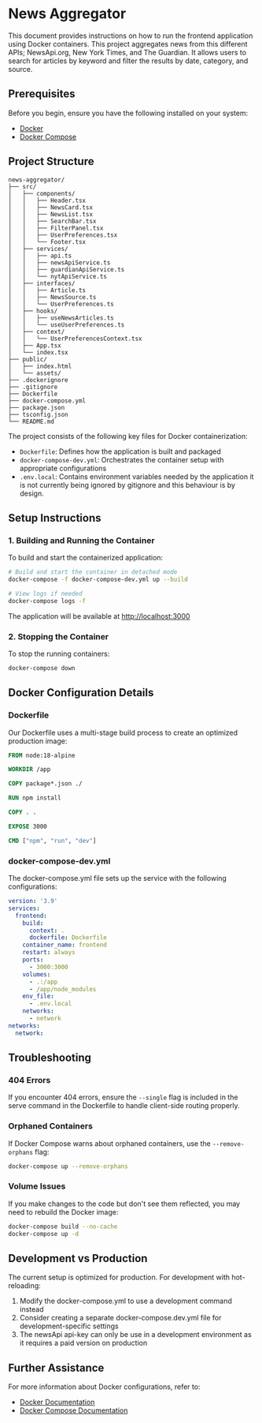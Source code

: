 # News Aggregator

This document provides instructions on how to run the frontend application using Docker containers. This project aggregates news from this different APIs; NewsApi.org, New York Times, and The Guardian. It allows users to search for articles by keyword and filter the results by date, category, and source.

## Prerequisites

Before you begin, ensure you have the following installed on your system:

- [Docker](https://www.docker.com/get-started)
- [Docker Compose](https://docs.docker.com/compose/install/)

## Project Structure

```
news-aggregator/
├── src/
│   ├── components/
│   │   ├── Header.tsx
│   │   ├── NewsCard.tsx
│   │   ├── NewsList.tsx
│   │   ├── SearchBar.tsx
│   │   ├── FilterPanel.tsx
│   │   ├── UserPreferences.tsx
│   │   └── Footer.tsx
│   ├── services/
│   │   ├── api.ts
│   │   ├── newsApiService.ts
│   │   ├── guardianApiService.ts
│   │   └── nytApiService.ts
│   ├── interfaces/
│   │   ├── Article.ts
│   │   ├── NewsSource.ts
│   │   └── UserPreferences.ts
│   ├── hooks/
│   │   ├── useNewsArticles.ts
│   │   └── useUserPreferences.ts
│   ├── context/
│   │   └── UserPreferencesContext.tsx
│   ├── App.tsx
│   └── index.tsx
├── public/
│   ├── index.html
│   └── assets/
├── .dockerignore
├── .gitignore
├── Dockerfile
├── docker-compose.yml
├── package.json
├── tsconfig.json
└── README.md
```

The project consists of the following key files for Docker containerization:

- `Dockerfile`: Defines how the application is built and packaged
- `docker-compose-dev.yml`: Orchestrates the container setup with appropriate configurations
- `.env.local`: Contains environment variables needed by the application it is not currently being ignored by gitignore and this behaviour is by design.

## Setup Instructions

### 1. Building and Running the Container

To build and start the containerized application:

```bash
# Build and start the container in detached mode
docker-compose -f docker-compose-dev.yml up --build

# View logs if needed
docker-compose logs -f
```

The application will be available at [http://localhost:3000](http://localhost:3000)

### 2. Stopping the Container

To stop the running containers:

```bash
docker-compose down
```

## Docker Configuration Details

### Dockerfile

Our Dockerfile uses a multi-stage build process to create an optimized production image:

```dockerfile
FROM node:18-alpine

WORKDIR /app

COPY package*.json ./

RUN npm install

COPY . .

EXPOSE 3000

CMD ["npm", "run", "dev"]
```

### docker-compose-dev.yml

The docker-compose.yml file sets up the service with the following configurations:

```yaml
version: '3.9'
services:
  frontend:
    build:
      context: .
      dockerfile: Dockerfile
    container_name: frontend
    restart: always
    ports:
      - 3000:3000
    volumes:
      - .:/app
      - /app/node_modules
    env_file:
      - .env.local
    networks:
      - network
networks:
  network:
```

## Troubleshooting

### 404 Errors

If you encounter 404 errors, ensure the `--single` flag is included in the serve command in the Dockerfile to handle client-side routing properly.

### Orphaned Containers

If Docker Compose warns about orphaned containers, use the `--remove-orphans` flag:

```bash
docker-compose up --remove-orphans
```

### Volume Issues

If you make changes to the code but don't see them reflected, you may need to rebuild the Docker image:

```bash
docker-compose build --no-cache
docker-compose up -d
```

## Development vs Production

The current setup is optimized for production. For development with hot-reloading:

1. Modify the docker-compose.yml to use a development command instead
2. Consider creating a separate docker-compose.dev.yml file for development-specific settings
3. The newsApi api-key can only be use in a development environment as it requires a paid version on production

## Further Assistance

For more information about Docker configurations, refer to:

- [Docker Documentation](https://docs.docker.com/)
- [Docker Compose Documentation](https://docs.docker.com/compose/)
